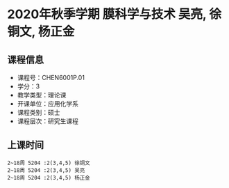 # 2020年秋季学期 膜科学与技术 吴亮, 徐铜文, 杨正金






## 课程信息

- 课程号：CHEN6001P.01
- 学分：3
- 教学类型：理论课
- 开课单位：应用化学系
- 课程类别：硕士
- 课程层次：研究生课程

## 上课时间

```
2~18周 5204 :2(3,4,5) 徐铜文
2~18周 5204 :2(3,4,5) 吴亮
2~18周 5204 :2(3,4,5) 杨正金
```


